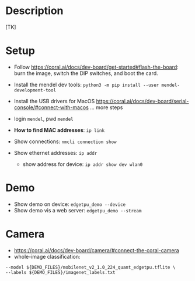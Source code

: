 # Description
[TK]

# Setup
- Follow https://coral.ai/docs/dev-board/get-started#flash-the-board: burn the image, switch the DIP switches, and boot the card. 
- Install the mendel dev tools: `python3 -m pip install --user mendel-development-tool`
- Install the USB drivers for MacOS https://coral.ai/docs/dev-board/serial-console/#connect-with-macos
... more steps
- login `mendel`, pwd `mendel`

- __How to find MAC addresses__: `ip link`
- Show connections: `nmcli connection show`
- Show ethernet addresses: `ip addr`
  - show address for device: `ip addr show dev wlan0`

# Demo
- Show demo on device: `edgetpu_demo --device`
- Show demo vis a web server: `edgetpu_demo --stream`

# Camera
- https://coral.ai/docs/dev-board/camera/#connect-the-coral-camera
- whole-image classification: 

```edgetpu_classify_server \
--model ${DEMO_FILES}/mobilenet_v2_1.0_224_quant_edgetpu.tflite \
--labels ${DEMO_FILES}/imagenet_labels.txt
```
